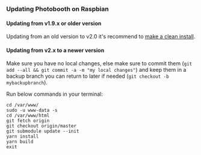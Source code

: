 ### Updating Photobooth on Raspbian

#### Updating from v1.9.x or older version
Updating from an old version to v2.0 it's recommend to [make a clean install](#installation).


#### Updating from v2.x to a newer version
Make sure you have no local changes, else make sure to commit them (`git add --all && git commit -a -m "my local changes"`) and keep them in a backup branch you can return to later if needed (`git checkout -b mybackupbranch`).

Run below commands in your terminal:
```
cd /var/www/
sudo -u www-data -s
cd /var/www/html
git fetch origin
git checkout origin/master
git submodule update --init
yarn install
yarn build
exit
```

